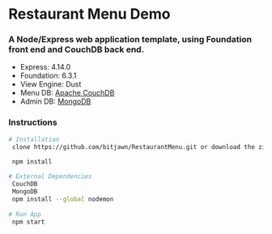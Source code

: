 # Restaurant Menu Demo
<h3>A Node/Express web application template, using Foundation front end and CouchDB back end.</h3>
<ul>
    <li>Express: 4.14.0</li>
    <li>Foundation: 6.3.1</li>
    <li>View Engine: Dust</li>
    <li>Menu DB: <a href="http://couchdb.apache.org/">Apache CouchDB</a></li>
    <li>Admin DB: <a href="https://www.mongodb.com/download-center?jmp=docs&_ga=1.202993809.1491474904.1492296757#community">MongoDB</a></li>
</ul>
<h3>Instructions</h3>

```bash
# Installation
 clone https://github.com/bitjawn/RestaurantMenu.git or download the zip
 
 npm install

# External Dependencies
 CouchDB
 MongoDB
 npm install --global nodemon
 
# Run App
 npm start
```